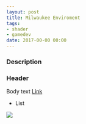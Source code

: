 ```yaml
---
layout: post
title: Milwaukee Enviroment
tags:
- shader
- gamedev
date: 2017-00-00 00:00
---
```


<!-- VIDEO Thumbnail
<iframe src="https://player.vimeo.com/video/167897879" width="640" height="360" frameborder="0" webkitallowfullscreen mozallowfullscreen allowfullscreen></iframe>
-->

<!-- IMAGE Thumbnail
![](/blog/assets/kindlers/levelExample02.gif)
-->


### Description
<!--more-->

### Header

Body text [Link](url)

* List

![](image/url)
